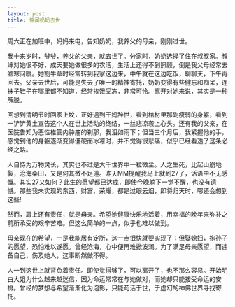```yaml
---
layout: post
title: 惊闻奶奶去世
---
```

周六正在加班中，妈妈来电，告知奶奶，我养父的母亲，刚刚过世。

我十来岁时，爷爷，养父的父亲，就去世了。分家时，奶奶选择了住在叔叔家。叔婶对她很不好，成天要她做很多的农活，生活上还得不到照顾，倒是我父母经常去嘘寒问暖。她割牛草时经常转到我家这边来，中午就在这边吃饭，聊聊天，下午再回去。父亲去世后，可能是失去了唯一的精神寄托，奶奶变得有些健忘和痴呆，连袜子鞋子在哪里都不知道，经常挨饿受冻，非常可怜。离开对她来说，其实是一种解脱。

回想到清明节时回家上坟，正好遇到干妈辞世，看到棺材里那副瘦弱的身躯，看到一铲铲黄土宣告这个人在世上活动的终结，一丝悲凉袭上心头。还有我的父亲，在医院告知为恶性椎管内肿瘤的刹那，我泪如雨下；但当三个月后，我紧握他的手，感觉到他的身躯逐渐变得僵硬而冰凉时，并不觉得很悲痛，似乎已经看透了这条必经之路。

人自恃为万物灵长，其实也不过是大千世界中一粒微尘。人之生死，比起山崩地裂，沧海桑田，又是何其微不足道。昨天MM提醒我马上就到27了，话语中不无感慨。其实27又如何？此生的愿望都已达成，即使今晚躺下一觉不醒，也没有遗憾。那些我未实现的东西，财富、荣耀，都是过眼云烟，即将归天时，哪还会想到这些!

然而，肩上还有责任，就是母亲。希望她健康快乐地活着，用幸福的晚年来弥补之前所承受的艰辛苦难。但这么简单的一点，似乎也难以做到。

母亲现在的希望，一是我能居有定所，这一点很快就要实现了；但娶媳妇，抱孙子的愿望，恐怕难以遂愿。曾经沧海，心中便再难掀波澜。为了满足母亲愿望，而违备自己，伤及她人，这事断然做不得。

人一到这世上就背负着责任。即使觉得够了，可以离开了，也不那么容易。开始明白大姐为什么越来越迷信，因为命运常常在与她做对，而她却只能接受命运的安排。曾经的梦想与希望渐渐化为泡影，只能苟活于世，于虚幻的神佛世界寻找寄托。

